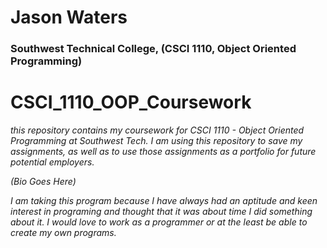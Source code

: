 # Jason Waters

### Southwest Technical College, (CSCI 1110, Object Oriented Programming)

# CSCI_1110_OOP_Coursework

_this repository contains my coursework for CSCI 1110 - Object Oriented Programming at Southwest Tech. I am using this repository to save my assignments, as well as to use those assignments as a portfolio for future potential employers._

*(Bio Goes Here)*

_I am taking this program because I have always had an aptitude and keen interest in programing and thought that it was about time I did something about it. 
I would love to work as a programmer or at the least be able to create my own programs._
